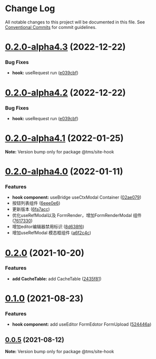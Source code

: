 # Change Log

All notable changes to this project will be documented in this file.
See [Conventional Commits](https://conventionalcommits.org) for commit guidelines.

# [0.2.0-alpha4.3](https://git.taimei.com/hospital/site-front-repo/compare/@tms/site-hook@0.2.0-alpha4.1...@tms/site-hook@0.2.0-alpha4.3) (2022-12-22)


### Bug Fixes

* **hook:** useRequest run ([e039cbf](https://git.taimei.com/hospital/site-front-repo/commits/e039cbf583767317e361a087877c4048f858d6eb))





# [0.2.0-alpha4.2](https://git.taimei.com/hospital/site-front-repo/compare/@tms/site-hook@0.2.0-alpha4.1...@tms/site-hook@0.2.0-alpha4.2) (2022-12-22)


### Bug Fixes

* **hook:** useRequest run ([e039cbf](https://git.taimei.com/hospital/site-front-repo/commits/e039cbf583767317e361a087877c4048f858d6eb))





# [0.2.0-alpha4.1](https://git.taimei.com/hospital/site-front-repo/compare/@tms/site-hook@0.2.0-alpha4.0...@tms/site-hook@0.2.0-alpha4.1) (2022-01-25)

**Note:** Version bump only for package @tms/site-hook





# [0.2.0-alpha4.0](http://git.taimei.com/hospital/site-front-repo/compare/@tms/site-hook@0.2.0...@tms/site-hook@0.2.0-alpha4.0) (2022-01-11)


### Features

* **hook component:** useBridge useCtxModal Container ([02ae079](http://git.taimei.com/hospital/site-front-repo/commits/02ae0793a737b0ede40e5e56c5877f81924d966f))
* 按钮列表组件 ([6eee0e6](http://git.taimei.com/hospital/site-front-repo/commits/6eee0e6b1ba4aa49d38f883188510a7afa12bbec))
* 更新版本 ([6fa7acc](http://git.taimei.com/hospital/site-front-repo/commits/6fa7acc7220fdb8a65b9400eae938b8e67469d7b))
* 优化useRefModal以及 FormRender，增加FormRenderModal 组件 ([7617330](http://git.taimei.com/hospital/site-front-repo/commits/7617330cdfeb2506fbbd129497665b1b12b5b610))
* 增加editor编辑器禁用标识 ([8d638f6](http://git.taimei.com/hospital/site-front-repo/commits/8d638f67b08db6b5e87d051dbfaf1bd4360b7a70))
* 增加useRefModal  模态框组件 ([a6f2c4c](http://git.taimei.com/hospital/site-front-repo/commits/a6f2c4ce14fe600a14f5f424264b54f3ab3798f6))





# [0.2.0](https://git.taimei.com/hospital/site-front-repo/compare/@tms/site-hook@0.1.0...@tms/site-hook@0.2.0) (2021-10-20)


### Features

* **add CacheTable:** add CacheTable ([2435f81](https://git.taimei.com/hospital/site-front-repo/commits/2435f81ef987d76f2542265129ec5a1012542862))





# [0.1.0](https://git.taimei.com/hospital/site-front-repo/compare/@tms/site-hook@0.0.5...@tms/site-hook@0.1.0) (2021-08-23)


### Features

* **hook component:** add useEditor FormEdotor FormUpload ([524446a](https://git.taimei.com/hospital/site-front-repo/commits/524446aaa8b359bfa5c5be731aa53ff8d03b4f9c))





## [0.0.5](https://git.taimei.com/hospital/site-front-repo/compare/@tms/site-hook@0.0.4...@tms/site-hook@0.0.5) (2021-08-12)

**Note:** Version bump only for package @tms/site-hook
